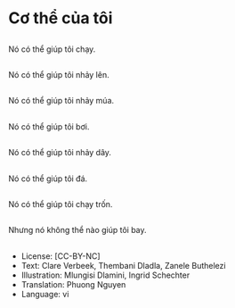 # Cơ thể của tôi

##
Nó có thể giúp tôi chạy.

##
Nó có thể giúp tôi nhảy lên.

##
Nó có thể giúp tôi nhảy múa.

##
Nó có thể giúp tôi bơi.

##
Nó có thể giúp tôi nhảy dây.

##
Nó có thể giúp tôi đá.

##
Nó có thể giúp tôi chạy trốn.

##
Nhưng nó không thể nào giúp tôi bay.

##
* License: [CC-BY-NC]
* Text: Clare Verbeek, Thembani Dladla, Zanele Buthelezi
* Illustration: Mlungisi Dlamini, Ingrid Schechter
* Translation: Phuong Nguyen
* Language: vi
